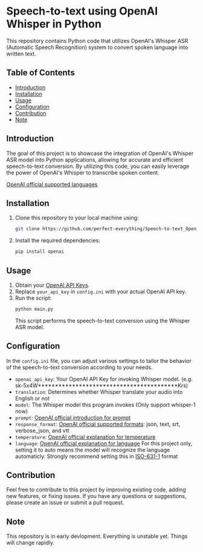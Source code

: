 # Speech-to-text using OpenAI Whisper in Python

This repository contains Python code that utilizes OpenAI's Whisper ASR (Automatic Speech Recognition) system to convert spoken language into written text.

<!-- If you have an example image, replace "path/to/your/example.png" with the actual path -->

## Table of Contents

- [Introduction](#introduction)
- [Installation](#installation)
- [Usage](#usage)
- [Configuration](#configuration)
- [Contribution](#Contribution)
- [Note](#Note)

## Introduction

The goal of this project is to showcase the integration of OpenAI's Whisper ASR model into Python applications, allowing for accurate and efficient speech-to-text conversion. By utilizing this code, you can easily leverage the power of OpenAI's Whisper to transcribe spoken content.

[OpenAI official supported languages](https://platform.openai.com/docs/guides/speech-to-text/supported-languages)

## Installation

1. Clone this repository to your local machine using:

   ```bash
   git clone https://github.com/perfect-everything/Speech-to-text_OpenAI_Whisper_Python.git
   ```
2. Install the required dependencies:

    ```bash
    pip install openai
    ```

## Usage

1. Obtain your [OpenAI API Keys](https://platform.openai.com/account/api-keys).
2. Replace `your_api_key` in `config.ini` with your actual OpenAI API key.
3. Run the script:
    ```bash
    python main.py
    ```
    This script performs the speech-to-text conversion using the Whisper ASR model.

## Configuration

In the `config.ini` file, you can adjust various settings to tailor the behavior of the speech-to-text conversion according to your needs.

* `openai_api_key`: Your OpenAI API Key for invoking Whisper model. (e.g. sk-5x4W*****************************************Krs)
* `translation`: Determines whether Whisper translate your audio into English or not
* `model`: The Whisper model this program invokes (Only support whisper-1 now)
* `prompt`: [OpenAI official introduction for prompt](https://platform.openai.com/docs/guides/speech-to-text/prompting)
* `response_format`: [OpenAI official supported formats](https://platform.openai.com/docs/api-reference/audio/createTranscription#response_format): json, text, srt, verbose_json, and vtt
* `temperature`: [OpenAI official explanation for temperature](https://platform.openai.com/docs/api-reference/audio/createTranscription#temperature)
* `language`: [OpenAI official explanation for language](https://platform.openai.com/docs/api-reference/audio/createTranscription#language) For this project only, setting it to auto means the model will recognize the language automaticly. Strongly recommend setting this in [ISO-631-1](https://en.wikipedia.org/wiki/List_of_ISO_639-1_codes) format

## Contribution
Feel free to contribute to this project by improving existing code, adding new features, or fixing issues. If you have any questions or suggestions, please create an issue or submit a pull request.

## Note

This repository is in early devlopment. Everything is unstable yet. Things will change rapidly.
